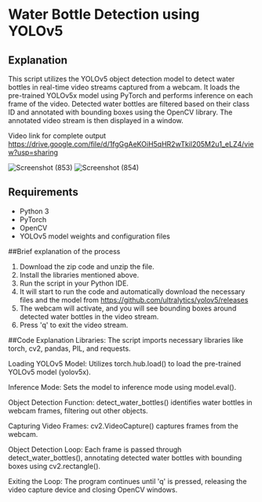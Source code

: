 
# Water Bottle Detection using YOLOv5


## Explanation
This script utilizes the YOLOv5 object detection model to detect water bottles in real-time video streams captured from a webcam. It loads the pre-trained YOLOv5x model using PyTorch and performs inference on each frame of the video. Detected water bottles are filtered based on their class ID and annotated with bounding boxes using the OpenCV library. The annotated video stream is then displayed in a window.

Video link for complete output
https://drive.google.com/file/d/1fgGgAeKOiH5qHR2wTkil205M2u1_eLZ4/view?usp=sharing


![Screenshot (853)](https://github.com/YJSANTY/Yolov5-Coco-Detection/assets/115713790/491414dc-b24c-4bfa-b8f4-3fcc112802ed)
![Screenshot (854)](https://github.com/YJSANTY/Yolov5-Coco-Detection/assets/115713790/def17e6b-26c0-49a4-89a7-937e70b0c4d4)


## Requirements
- Python 3
- PyTorch
- OpenCV
- YOLOv5 model weights and configuration files

##Brief explanation of the process
1. Download the zip code and unzip the file.
2. Install the libraries mentioned above.
3. Run the script in your Python IDE.
4. It will start to run the code and automatically download the necessary files and the model from https://github.com/ultralytics/yolov5/releases
5. The webcam will activate, and you will see bounding boxes around detected water bottles in the video stream.
6. Press 'q' to exit the video stream.

##Code Explanation
Libraries: The script imports necessary libraries like torch, cv2, pandas, PIL, and requests.

Loading YOLOv5 Model: Utilizes torch.hub.load() to load the pre-trained YOLOv5 model (yolov5x).

Inference Mode: Sets the model to inference mode using model.eval().

Object Detection Function: detect_water_bottles() identifies water bottles in webcam frames, filtering out other objects.

Capturing Video Frames: cv2.VideoCapture() captures frames from the webcam.

Object Detection Loop: Each frame is passed through detect_water_bottles(), annotating detected water bottles with bounding boxes using cv2.rectangle().

Exiting the Loop: The program continues until 'q' is pressed, releasing the video capture device and closing OpenCV windows.

